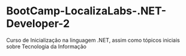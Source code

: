 # BootCamp-LocalizaLabs-.NET-Developer-2
Curso de Inicialização na linguagem .NET, assim como tópicos iniciais sobre Tecnologia da Informação
